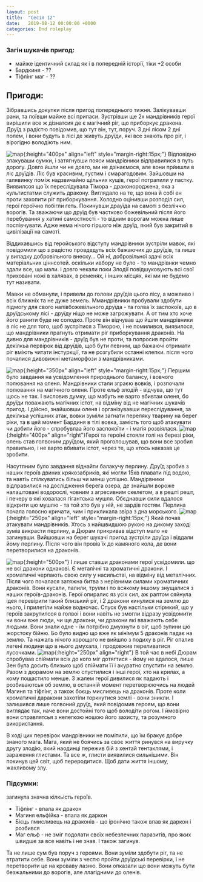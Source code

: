 ```yaml
---
layout: post
title:  "Сесія 12"
date:   2019-08-12 00:00:00 +0000
categories: Dnd roleplay
---
```

### Загін шукачів пригод:
* майже ідентичний склад як і в попередній історії, тіки +2 особи
* Бардкиня - ??
* Тіфлінг маг - ??

## Пригоди:
Зібравшись докупки після пригод попереднього тижня. Залікувавши рани, та поївши майже всі припаси. Зустрівши ще 2х мандрівників герої вирішили все ж дізнатсия де є магічний ріг, що приборкує дракона. Друїд з радістю повідомив, що тут він, тут, поруч. 3 дні лісом 2 дні полем, і вони будуть в лісі де живуть друїди, які все знають про ріг, і вірогідно володіють ним.

![map](/assets/images/s12/1.jpg){:height="400px" align="left" style="margin-right:15px;"}
Відповідно зпакуваши сумки, і затягнувши пояси мандрівники відправилися в путь дорогу. Довго йшли чи не довго, ми не дзінаємося, але вони прйишли в ліс друїдів. Ліс був красивим, густим і смарагодовим. Зайшовши на галявинку поміж надзвичайно щільних кущів, герої потрапили у пастку. Виявилсоя що їх переслідувала Тімора - драконороджена, яка з культистатми служить дракону. Виглядало на те, що вона й собі ен проти захопити ріг приборкування. Холодно оцінивши розподіл сил, герої героїчно побігли геть. Покинувши драуїда на самоті з безліччю ворогів. Та зважаючи що друїд був частково божевільний після його перебування у хатині самостності - то відним ворогам можна лише поспівчувати. Адже нема нічого гіршого ніж друїд, який був закритий в цивілізації на самоті.

Віддихавшись від геройського відступу мандрівники зустріли мавок, які повідомили що з радістю провдедуть всіх бажаючих до друїдів, та лише у випадку добровільного внеску... Ой ні, добровільної здачі всіх матеріальних ціннсотей. оскільки ивбору не було - то мандрівнки чемно здали все, що мали. і довго чекали поки Злодії повідшуковують всі свої приховані ножі в халявах, в ременях, і інших місцях, які ми не будемо тут називати.

Мавки не обманули, і привели до голови друїдів цього лісу, а можливо і всіх ближніх та не дуже земель. Ммандрівники пробували здобути підмогу для свого напівбожевільного друїда - та голва їх заспокоїв, що в друїдському лісі - друїду ніщо не може загрожувати. А от тим хто хоче його ранити буде не солодко. Проте він відчував що йшли мандрівники в ліс не для того, щоб зустрітися з Тіморою, і не помилився, виявилося, що мандрівники прагнуть отримати ріг приборкування драконів. На дивно для мандрівників - друїд був не проти, та попросив пройти декілкьа первірок від друїдів, щоб бути певним, що бажаючі отримати ріг вміють читати інстуркції, та не розгубили останні клепки. після чого почалися дивовижні метаморфози з мандрівниками.

![map](/assets/images/s12/2.jpg){:height="350px" align="left" style="margin-right:15px;"}
Першим було завдання на усвідомлення природнього балансу, і вовчого полювання на оленя.
Мандрівники стали зграєю вовків, і розпочали полювання на магічного оленя. Проте ельф злодій - відчува, що тут щось не так. І висловив думку, що мабуть не варто вбивтаи оленя, бо друїди поважають магічних істот, на відміну від не магічних шукачів пригод. І дійсно, знайшовши оленя і організувавши переслідування, за декілкьа успішних атак, вовки зуміли загнати переляку тварину на берег ріки, та в цей момент Бардиня в тілі вовка, замість того щоб атакувати чи добити його - спробувлаа його заспокоїти - і магія розвіялася. 
![map](/assets/images/s12/3.jpg){:height="400px" align="right"}Герої та героїні стояли голі на березі ріки, олень став голвоним друїдом, який проголошував, що вони все зробил правильно, і не варто вбивати істот, через те, що хтось наказав це зробити.

Насутпним було завдання віднайти балакучу перлину. Друїд зробив з наших героїв двиних крякозабриків, які могли 15хв плавати під водою, та навтіь спілкуватись більш чи менш успішно. Мандірвники відправилися на дослідження берега озера, де знайшли вороже налаштовані водорослі, човним з агресивним скелетом, а в решті решт, і печеру в які ховалася гігантська мушля. Обєднавши сили вдалося відкрити цю мушлю - та той хто був у ній, не зардів гостям. Перлина почала голосно кричати, чим і прикликала звіра з дна морського. 
![map](/assets/images/s12/4.jpg){:height="250px" align="left" style="margin-right:15px;"}
Який почав атакувати мандрівників. Хтось з найшвидшою рукою на дикому заході зумів викрасти перлину, а Дюрам прикривав відступ мало не загинувши. Вийшовши на берег шукачі пригод зустріли друїда і віддали йому перлину. Після чого він провів їх до камяного кола, де вони перетворилися на драконів.


![map](/assets/images/s12/5.jpg){:height="500px"}
І лише ставши драконами герої усвідомили. що не всі дракони однакові. Є металічні та хроматичні дракони. І хроматичні черпають свою силу у насильстві, на відміну від металічних. Після чого почалася затяжна битва з нерівними силами хроматичних драконів. Вони кусали, палили, труїли і по всякому іншому знущалися з наших героїв-драконів. Герої опиралис яз усіх сил, аж раптом сяйнула ідея перевірити такий близький ріг, і 2 дракони кинулися на землю до нього, і прилетіли майже водночас. Спуск був настільки стірмкий, що у героїв закрутилсоя в голвоі і вони навіть не змогли відразу усвідомити чи вони вже люди, чи ще дракони, чи дракони які вважають себе людьми. Вони знали одне - їм потрібно дмухнути в оіг, щоб зупини цю жорстоку бійню. Бо було видно що вже як мінімум 5 драконів падає на землю. Та нажаль нічого хорощого не вийшло з подиху в ріг. Ріг опалив легені людини що в нього дмухала, і продовжив переливатися лусочками. 
![map](/assets/images/s12/6.jpg){:height="250px" align="right"}
В той час в небі Дюрам спробував спіймати всіх до кого міг дотягтися - йому не вдалося, лише Зен була досить близько щоб спіймати її і акуратно спустити на землю. Разом з дюрамом на землю спустилися і інші герої, хто на крилах, а кому пощастило менше. З жалем герої дивилися як падають і розбиваютсья об землю, в останній момент перетворюючись на людей Магиня та тіфлінг, а також боєць мисливець на драконів. Проте коли хроматичні даракони захотіли торкнутися землі - вони зникли. І залишився лише голвоний друїд, який повідомив героям, що вони виглядає так, наче вони достойні того щоб володіти рогом. І ймовірно вони справлятсья з нелегкою ношою його захисту, та розумного використання.

В ході цих перевірок мандрівники не помітили, що їм бракує добре знаного мага. Мага, який не боячись за своє життя ринувся на виручку другу злодію, який наодинці пережив бій з хентай тентаклями, і зараження глистами. Та все ж, глисти виявилися сильнішими. Він покинув цей світ, щоб переродитися. Щоб дати життя іншому, жахливому злу.


### Підсумки: 
загинула значна кілкьість героїв.
* Тіфлінг - впала як дракон
* Магиня ельфійка - впала як даркон
* Бієць пмисливець на драконів - що іронічно також впав як даркон і розбився
* Маг ельф - не зміг подолати своїх небезпечних паразитів, про яких швидше за все навіть і не знав. І також загинув.

Та не лише сум був поруч з героями. Вони зуміли здобути ріг, та не втратити себе. Вони зуміли з честю пройти друїдські перевірки, і не перетворити це на кроваву лазню. Вони опказали що вони можуть бути безжальними до ворогів, але ллагідними до оленів.
